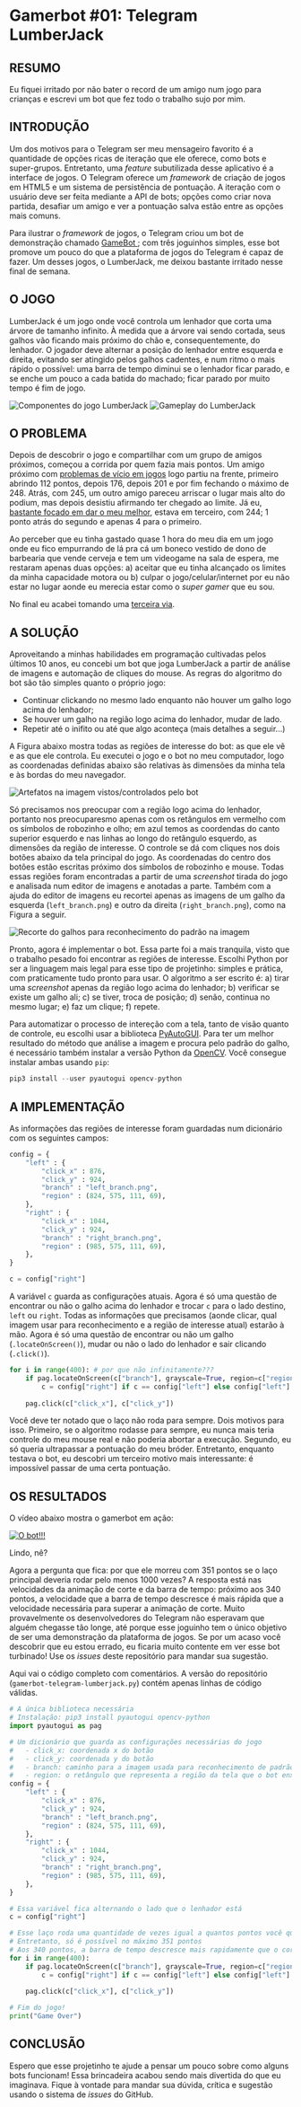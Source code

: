 # Gamerbot #01: Telegram LumberJack

## RESUMO

Eu fiquei irritado por não bater o record de um amigo num jogo para crianças e escrevi um bot que fez todo o trabalho sujo por mim.

## INTRODUÇÃO

Um dos motivos para o Telegram ser meu mensageiro favorito é a quantidade de opções ricas de iteração que ele oferece, como bots e super-grupos. Entretanto, uma *feature* subutilizada desse aplicativo é a interface de jogos. O Telegram oferece um *framework* de criação de jogos em HTML5 e um sistema de persistência de pontuação. A iteração com o usuário deve ser feita mediante a API de bots; opções como criar nova partida, desafiar um amigo e ver a pontuação salva estão entre as opções mais comuns.

Para ilustrar o *framework* de jogos, o Telegram criou um bot de demonstração chamado [GameBot ](https://t.me/gamebot); com três joguinhos simples, esse bot promove um pouco do que a plataforma de jogos do Telegram é capaz de fazer. Um desses jogos, o LumberJack, me deixou bastante irritado nesse final de semana.

## O JOGO

LumberJack é um jogo onde você controla um lenhador que corta uma árvore de tamanho infinito. À medida que a árvore vai sendo cortada, seus galhos vão ficando mais próximo do chão e, consequentemente, do lenhador. O jogador deve alternar a posição do lenhador entre esquerda e direita, evitando ser atingido pelos galhos cadentes, e num ritmo o mais rápido o possível: uma barra de tempo diminui se o lenhador ficar parado, e se enche um pouco a cada batida do machado; ficar parado por muito tempo é fim de jogo.

![Componentes do jogo LumberJack](https://i.imgur.com/iWq3ZSK.png)
![Gameplay do LumberJack](https://i.imgur.com/NdtmpyW.gif)

## O PROBLEMA

Depois de descobrir o jogo e compartilhar com um grupo de amigos próximos, começou a corrida por quem fazia mais pontos. Um amigo próximo com [problemas de vício em jogos](https://www.urbandictionary.com/define.php?term=Gamers) logo partiu na frente, primeiro abrindo 112 pontos, depois 176, depois 201 e por fim fechando o máximo de 248. Atrás, com 245, um outro amigo pareceu arriscar o lugar mais alto do podium, mas depois desistiu afirmando ter chegado ao limite. Já eu, [bastante focado em dar o meu melhor](https://www.urbandictionary.com/define.php?term=competitious), estava em terceiro, com 244; 1 ponto atrás do segundo e apenas 4 para o primeiro.

Ao perceber que eu tinha gastado quase 1 hora do meu dia em um jogo onde eu fico empurrando de lá pra cá um boneco vestido de dono de barbearia que vende cerveja e tem um videogame na sala de espera, me restaram apenas duas opções: a) aceitar que eu tinha alcançado os limites da minha capacidade motora ou b) culpar o jogo/celular/internet por eu não estar no lugar aonde eu merecia estar como o *super gamer* que eu sou.

No final eu acabei tomando uma [terceira via](https://pcb.org.br/portal2/25449/o-centrao-o-centroavante-e-o-cartao-amarelo/).

## A SOLUÇÃO

Aproveitando a minhas habilidades em programação cultivadas pelos últimos 10 anos, eu concebi um bot que joga LumberJack a partir de análise de imagens e automação de cliques do mouse. As regras do algoritmo do bot são tão simples quanto o próprio jogo:

 - Continuar clickando no mesmo lado enquanto não houver um galho logo acima do lenhador;
 - Se houver um galho na região logo acima do lenhador, mudar de lado.
 - Repetir até o inifito ou até que algo aconteça (mais detalhes a seguir...)

A Figura abaixo mostra todas as regiões de interesse do bot: as que ele vê e as que ele controla. Eu executei o jogo e o bot no meu computador, logo as coordenadas definidas abaixo são relativas às dimensões da minha tela e às bordas do meu navegador.

![Artefatos na imagem vistos/controlados pelo bot](https://i.imgur.com/9Np1hGH.png)

Só precisamos nos preocupar com a região logo acima do lenhador, portanto nos preocuparesmo apenas com os retângulos em vermelho com os símbolos de robozinho e olho; em azul temos as coordendas do canto superior esquerdo e nas linhas ao longo do retângulo esquerdo, as dimensões da região de interesse. O controle se dá com cliques nos dois botões abaixo da tela principal do jogo. As coordenadas do centro dos botões estão escritas próximo dos símbolos de robozinho e mouse. Todas essas regiões foram encontradas a partir de uma *screenshot* tirada do jogo e analisada num editor de imagens e anotadas a parte. Também com a ajuda do editor de imagens eu recortei apenas as imagens de um galho da esquerda (`left_branch.png`) e outro da direita (`right_branch.png`), como na Figura a seguir.

![Recorte do galhos para reconhecimento do padrão na imagem](https://i.imgur.com/t4wYxeJ.png)

Pronto, agora é implementar o bot. Essa parte foi a mais tranquila, visto que o trabalho pesado foi encontrar as regiões de interesse. Escolhi Python por ser a linguagem mais legal para esse tipo de projetinho: simples e prática, com praticamente tudo pronto para usar. O algoritmo a ser escrito é: a) tirar uma *screenshot* apenas da região logo acima do lenhador; b) verificar se existe um galho ali; c) se tiver, troca de posição; d) senão, continua no mesmo lugar; e) faz um clique; f) repete.

Para automatizar o processo de intereção com a tela, tanto de visão quanto de controle, eu escolhi usar a biblioteca [PyAutoGUI](https://github.com/asweigart/pyautogui). Para ter um melhor resultado do método que análise a imagem e procura pelo padrão do galho, é necessário também instalar a versão Python da [OpenCV](https://pypi.org/project/opencv-python/). Você consegue instalar ambas usando `pip`:

```python
pip3 install --user pyautogui opencv-python
```

## A IMPLEMENTAÇÃO

As informações das regiões de interesse foram guardadas num dicionário com os seguintes campos:

```python
config = {
    "left" : {
        "click_x" : 876,
        "click_y" : 924,
        "branch" : "left_branch.png",
        "region" : (824, 575, 111, 69),
    },
    "right" : {
        "click_x" : 1044,
        "click_y" : 924,
        "branch" : "right_branch.png",
        "region" : (985, 575, 111, 69),
    },
}

c = config["right"]
```

A variável `c` guarda as configurações atuais. Agora é só uma questão de encontrar ou não o galho acima do lenhador e trocar `c` para o lado destino, `left` ou `right`. Todas as informações que precisamos (aonde clicar, qual imagem usar para reconhecimento e a região de interesse atual) estarão à mão. Agora é só uma questão de encontrar ou não um galho (`.locateOnScreen()`), mudar ou não o lado do lenhador e sair clicando (`.click()`).

```python
for i in range(400): # por que não infinitamente???
    if pag.locateOnScreen(c["branch"], grayscale=True, region=c["region"], confidence=0.9):
        c = config["right"] if c == config["left"] else config["left"]
    
    pag.click(c["click_x"], c["click_y"])
```

Você deve ter notado que o laço não roda para sempre. Dois motivos para isso. Primeiro, se o algoritmo rodasse para sempre, eu nunca mais teria controle do meu mouse real e não poderia abortar a execução. Segundo, eu só queria ultrapassar a pontuação do meu bróder. Entretanto, enquanto testava o bot, eu descobri um terceiro motivo mais interessante: é impossível passar de uma certa pontuação.

## OS RESULTADOS

O vídeo abaixo mostra o gamerbot em ação:

[![O bot!!!](http://img.youtube.com/vi/9ZJq9pZGWrE/0.jpg)](http://www.youtube.com/watch?v=9ZJq9pZGWrE "Gamerbot Telegram LumberJack")

Lindo, nê?

Agora a pergunta que fica: por que ele morreu com 351 pontos se o laço principal deveria rodar pelo menos 1000 vezes? A resposta está nas velocidades da animação de corte e da barra de tempo: próximo aos 340 pontos, a velocidade que a barra de tempo descresce é mais rápida que a velocidade necessária para superar a animação de corte. Muito provavelmente os desenvolvedores do Telegram não esperavam que alguém chegasse tão longe, até porque esse joguinho tem o único objetivo de ser uma demonstração da plataforma de jogos. Se por um acaso você descobrir que eu estou errado, eu ficaria muito contente em ver esse bot turbinado! Use os *issues* deste repositório para mandar sua sugestão.

Aqui vai o código completo com comentários. A versão do repositório (`gamerbot-telegram-lumberjack.py`) contém apenas linhas de código válidas.

```python
# A única biblioteca necessária
# Instalação: pip3 install pyautogui opencv-python
import pyautogui as pag

# Um dicionário que guarda as configurações necessárias do jogo
#   - click_x: coordenada x do botão
#   - click_y: coordenada y do botão
#   - branch: caminho para a imagem usada para reconhecimento de padrão
#   - region: o retângulo que representa a região da tela que o bot enxerga
config = {
    "left" : {
        "click_x" : 876,
        "click_y" : 924,
        "branch" : "left_branch.png",
        "region" : (824, 575, 111, 69),
    },
    "right" : {
        "click_x" : 1044,
        "click_y" : 924,
        "branch" : "right_branch.png",
        "region" : (985, 575, 111, 69),
    },
}

# Essa variável fica alternando o lado que o lenhador está
c = config["right"]

# Esse laço roda uma quantidade de vezes igual a quantos pontos você quer fazer
# Entretanto, só é possível no máximo 351 pontos
# Aos 340 pontos, a barra de tempo descresce mais rapidamente que o corte do lenhador
for i in range(400):
    if pag.locateOnScreen(c["branch"], grayscale=True, region=c["region"], confidence=0.9):
        c = config["right"] if c == config["left"] else config["left"]
    
    pag.click(c["click_x"], c["click_y"])

# Fim do jogo!
print("Game Over")
```

## CONCLUSÃO

Espero que esse projetinho te ajude a pensar um pouco sobre como alguns bots funcionam! Essa brincadeira acabou sendo mais divertida do que eu imaginava. Fique à vontade para mandar sua dúvida, crítica e sugestão usando o sistema de *issues* do GitHub.

